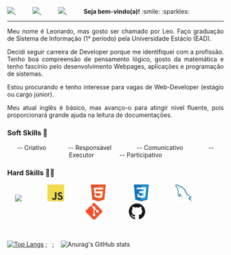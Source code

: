 <p align="left">
    <a href="https://github.com/araujoleonardo310">
        <img  src="https://img.shields.io/badge/github-%23100000.svg?&style=for-the-badge&logo=github&logoColor=white&link=mailto:https://github.com/araujoleonardo310">
    </a>
    &nbsp;&nbsp;&nbsp;&nbsp;&nbsp;&nbsp;&nbsp;&nbsp;&nbsp;	
    <a href="mailto:araujoleonardo310@gmail.com">
        <img src="https://img.shields.io/badge/gmail-D14836?&style=for-the-badge&logo=gmail&logoColor=white&link=mailto:araujoleonardo310@gmail.com">
    </a>
    &nbsp;&nbsp;&nbsp;&nbsp;&nbsp;&nbsp;&nbsp;&nbsp;&nbsp;
    <a href="https://www.linkedin.com/in/leonardoaraujo310/">
        <img src="https://img.shields.io/badge/linkedin-%230077B5.svg?&style=for-the-badge&logo=linkedin&logoColor=white&link=mailto:https://www.linkedin.com/in/leonardoaraujo310/">
    </a>
	&nbsp;&nbsp;&nbsp;&nbsp;&nbsp;&nbsp;&nbsp;&nbsp;&nbsp; <strong>Seja bem-vindo(a)!</strong> :smile: :sparkles: 
</p>
<hr/>

<p align="justify">Meu nome é Leonardo, mas gosto ser chamado por Leo. Faço graduação de Sistema de Informação (1° período) pela Universidade Estácio (EAD). 
</p>

<p align="justify">Decidi seguir carreira de Developer porque me identifiquei com a profissão. Tenho boa compreensão de pensamento lógico, gosto da matemática e tenho fascínio pelo desenvolvimento Webpages, aplicações e programação de sistemas.
</p>

<p align="justify">Estou procurando e tenho interesse para vagas de Web-Developer (estágio ou cargo júnior). 
</p>

<p align="justify">Meu atual inglês é básico, mas avanço-o para atingir nível fluente, pois proporcionará grande ajuda na leitura de documentações. 
</p>

<h3>Soft Skills 📌</h3>
<p align="center">
-- Criativo 
&nbsp;&nbsp;&nbsp;&nbsp;&nbsp;&nbsp;&nbsp;&nbsp;&nbsp;&nbsp;&nbsp;	
-- Responsável
&nbsp;&nbsp;&nbsp;&nbsp;&nbsp;&nbsp;&nbsp;&nbsp;&nbsp;&nbsp;&nbsp;&nbsp;&nbsp; 
-- Comunicativo
&nbsp;&nbsp;&nbsp;&nbsp;&nbsp;&nbsp;&nbsp;&nbsp;&nbsp;&nbsp;&nbsp;&nbsp;&nbsp;
-- Executor 
&nbsp;&nbsp;&nbsp;&nbsp;&nbsp;&nbsp;&nbsp;&nbsp;&nbsp;&nbsp;&nbsp;&nbsp;&nbsp;
-- Participativo
</p>

<h3>Hard Skills 👨‍💻​</h3>
<p align="center">
    <img height="40" src="https://user-images.githubusercontent.com/81859569/118542169-0330bd00-b729-11eb-9f31-88f0dbb5bd79.png">
    &nbsp;&nbsp;&nbsp;&nbsp;&nbsp;&nbsp;&nbsp;&nbsp;&nbsp;&nbsp;&nbsp;&nbsp;&nbsp;
    <img height="40" src="https://raw.githubusercontent.com/devicons/devicon/master/icons/javascript/javascript-original.svg">
    &nbsp;&nbsp;&nbsp;&nbsp;&nbsp;&nbsp;&nbsp;&nbsp;&nbsp;&nbsp;&nbsp;&nbsp;&nbsp;
    <img height="40" src="https://raw.githubusercontent.com/devicons/devicon/master/icons/html5/html5-original.svg">
    &nbsp;&nbsp;&nbsp;&nbsp;&nbsp;&nbsp;&nbsp;&nbsp;&nbsp;&nbsp;&nbsp;&nbsp;&nbsp;
    <img height="40" src="https://raw.githubusercontent.com/devicons/devicon/master/icons/css3/css3-original.svg">
    &nbsp;&nbsp;&nbsp;&nbsp;&nbsp;&nbsp;&nbsp;&nbsp;&nbsp;&nbsp;&nbsp;&nbsp;&nbsp;
   <img height="40" src="https://raw.githubusercontent.com/devicons/devicon/master/icons/mysql/mysql-original.svg">
     &nbsp;&nbsp;&nbsp;&nbsp;&nbsp;&nbsp;&nbsp;&nbsp;&nbsp;&nbsp;&nbsp;&nbsp;&nbsp;
    <img height="40" src="https://raw.githubusercontent.com/devicons/devicon/master/icons/git/git-original.svg">
    &nbsp;&nbsp;&nbsp;&nbsp;&nbsp;&nbsp;&nbsp;&nbsp;&nbsp;&nbsp;&nbsp;&nbsp;&nbsp;
    <img height="40" src="https://raw.githubusercontent.com/devicons/devicon/master/icons/github/github-original.svg">       
</p>
<br/>

[![Top Langs](https://github-readme-stats.vercel.app/api/top-langs/?username=araujoleonardo310&theme=dark&show_icons=true)](https://github.com/anuraghazra/github-readme-stats)&nbsp;;&nbsp;&nbsp;&nbsp;;&nbsp;&nbsp;&nbsp;
![Anurag's GitHub stats](https://github-readme-stats.vercel.app/api?username=araujoleonardo310&theme=dark&show_icons=true)









